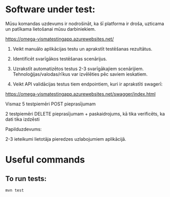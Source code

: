 # Software under test:

Mūsu komandas uzdevums ir nodrošināt, ka šī platforma ir droša, uzticama un patīkama lietošanai mūsu darbiniekiem.

https://omega-vismatestingapp.azurewebsites.net/ 

1. Veikt manuālo aplikācijas testu un aprakstīt testēšanas rezultātus.

2. Identificēt svarīgākos testēšanas scenārijus.

3. Uzrakstīt  automatizētos testus  2-3 svarīgākajiem scenārijiem.
Tehnoloģijas/valodas/rīkus var izvēlēties pēc saviem ieskatiem.

4. Veikt  API validācijas testus tiem endpointiem, kuri ir aprakstīti swagerī: 

https://omega-vismatestingapp.azurewebsites.net/swagger/index.html

Vismaz 5 testpiemēri POST pieprasījumam

2 testpiemēri DELETE pieprasījumam + paskaidrojums, kā tika verificēts, ka dati tika izdzēsti

Papilduzdevums:

2-3 ieteikumi lietotāja pieredzes uzlabojumiem aplikācijā.

# Useful commands

## To run tests:

```
mvn test
```

